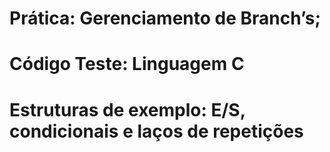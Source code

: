 # Prática: Gerenciamento de Branch’s;
# Código Teste: Linguagem C
# Estruturas de exemplo: E/S, condicionais e laços de repetições
